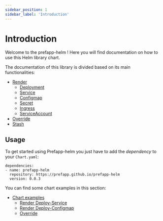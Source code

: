 ```yaml
---
sidebar_position: 1
sidebar_label: 'Introduction'
---
```



# Introduction

Welcome to the prefapp-helm ! Here you will find documentation on how to use this Helm library chart.

The documentation of this library is divided based on its main functionalities:

  - [Render](renders/renders_intro)
    - [Deployment](Render-deployment)
    - [Service](Render-service)
    - [Configmap](Render-configmap)
    - [Secret](render-secret)
    - [Ingress](render-ingress)
    - [ServiceAccount](service-account)
  - [Override](Override)
  - [Stash](Stash)



## Usage
To get started using Prefapp-helm you just have to add the *dependency* to your `Chart.yaml`:
```
dependencies:
- name: prefapp-helm
  repository: https://prefapp.github.io/prefapp-helm
  version: 0.0.3
```

You can find some chart examples in this section:
- [Chart examples](broken_link)
  - [Render Deploy-Service](broken_link)
  - [Render Deploy-Configmap](broken_link)
  - [Override](broken_link)